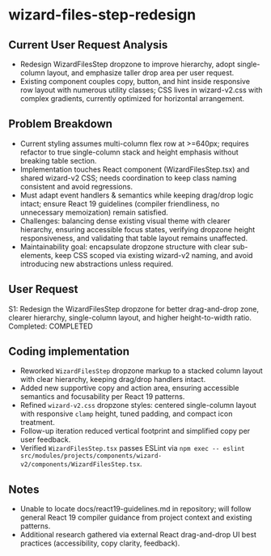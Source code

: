 # wizard-files-step-redesign

## Current User Request Analysis
- Redesign WizardFilesStep dropzone to improve hierarchy, adopt single-column layout, and emphasize taller drop area per user request.
- Existing component couples copy, button, and hint inside responsive row layout with numerous utility classes; CSS lives in wizard-v2.css with complex gradients, currently optimized for horizontal arrangement.

## Problem Breakdown
- Current styling assumes multi-column flex row at >=640px; requires refactor to true single-column stack and height emphasis without breaking table section.
- Implementation touches React component (WizardFilesStep.tsx) and shared wizard-v2 CSS; needs coordination to keep class naming consistent and avoid regressions.
- Must adapt event handlers & semantics while keeping drag/drop logic intact; ensure React 19 guidelines (compiler friendliness, no unnecessary memoization) remain satisfied.
- Challenges: balancing dense existing visual theme with clearer hierarchy, ensuring accessible focus states, verifying dropzone height responsiveness, and validating that table layout remains unaffected.
- Maintainability goal: encapsulate dropzone structure with clear sub-elements, keep CSS scoped via existing wizard-v2 naming, and avoid introducing new abstractions unless required.

## User Request
S1: Redesign the WizardFilesStep dropzone for better drag-and-drop zone, clearer hierarchy, single-column layout, and higher height-to-width ratio.
Completed: COMPLETED

## Coding implementation
- Reworked `WizardFilesStep` dropzone markup to a stacked column layout with clear hierarchy, keeping drag/drop handlers intact.
- Added new supportive copy and action area, ensuring accessible semantics and focusability per React 19 patterns.
- Refined `wizard-v2.css` dropzone styles: centered single-column layout with responsive `clamp` height, tuned padding, and compact icon treatment.
- Follow-up iteration reduced vertical footprint and simplified copy per user feedback.
- Verified `WizardFilesStep.tsx` passes ESLint via `npm exec -- eslint src/modules/projects/components/wizard-v2/components/WizardFilesStep.tsx`.

## Notes
- Unable to locate docs/react19-guidelines.md in repository; will follow general React 19 compiler guidance from project context and existing patterns.
- Additional research gathered via external React drag-and-drop UI best practices (accessibility, copy clarity, feedback).
